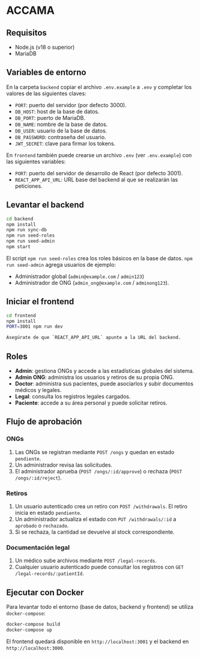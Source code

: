 # ACCAMA

## Requisitos
- Node.js (v18 o superior)
- MariaDB

## Variables de entorno
En la carpeta `backend` copiar el archivo `.env.example` a `.env` y completar los valores de las siguientes claves:

- `PORT`: puerto del servidor (por defecto 3000).
- `DB_HOST`: host de la base de datos.
- `DB_PORT`: puerto de MariaDB.
- `DB_NAME`: nombre de la base de datos.
- `DB_USER`: usuario de la base de datos.
- `DB_PASSWORD`: contraseña del usuario.
- `JWT_SECRET`: clave para firmar los tokens.

En `frontend` también puede crearse un archivo `.env` (ver `.env.example`) con las siguientes variables:

- `PORT`: puerto del servidor de desarrollo de React (por defecto 3001).
- `REACT_APP_API_URL`: URL base del backend al que se realizarán las peticiones.

## Levantar el backend

```bash
cd backend
npm install
npm run sync-db
npm run seed-roles
npm run seed-admin
npm start
```
El script `npm run seed-roles` crea los roles básicos en la base de datos.
`npm run seed-admin` agrega usuarios de ejemplo:
- Administrador global (`admin@example.com` / `admin123`)
- Administrador de ONG (`admin_ong@example.com` / `adminong123`).

## Iniciar el frontend

```bash
cd frontend
npm install
PORT=3001 npm run dev

Asegúrate de que `REACT_APP_API_URL` apunte a la URL del backend.
```

## Roles
- **Admin**: gestiona ONGs y accede a las estadísticas globales del sistema.
- **Admin ONG**: administra los usuarios y retiros de su propia ONG.
- **Doctor**: administra sus pacientes, puede asociarlos y subir documentos médicos y legales.
- **Legal**: consulta los registros legales cargados.
- **Paciente**: accede a su área personal y puede solicitar retiros.

## Flujo de aprobación

### ONGs
1. Las ONGs se registran mediante `POST /ongs` y quedan en estado `pendiente`.
2. Un administrador revisa las solicitudes.
3. El administrador aprueba (`POST /ongs/:id/approve`) o rechaza (`POST /ongs/:id/reject`).

### Retiros
1. Un usuario autenticado crea un retiro con `POST /withdrawals`. El retiro inicia en estado `pendiente`.
2. Un administrador actualiza el estado con `PUT /withdrawals/:id` a `aprobado` o `rechazado`.
3. Si se rechaza, la cantidad se devuelve al stock correspondiente.

### Documentación legal
1. Un médico sube archivos mediante `POST /legal-records`.
2. Cualquier usuario autenticado puede consultar los registros con `GET /legal-records/:patientId`.

## Ejecutar con Docker

Para levantar todo el entorno (base de datos, backend y frontend) se utiliza `docker-compose`:

```bash
docker-compose build
docker-compose up
```

El frontend quedará disponible en `http://localhost:3001` y el backend en `http://localhost:3000`.

